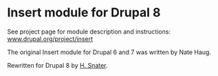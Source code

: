 # Insert module for Drupal 8

See project page for module description and instructions: www.drupal.org/project/insert

The original Insert module for Drupal 6 and 7 was written by Nate Haug.

Rewritten for Drupal 8 by [H. Snater](www.snater.com).
